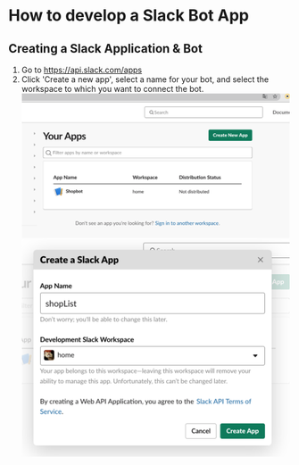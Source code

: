 # How to develop a Slack Bot App

## Creating a Slack Application & Bot

1) Go to https://api.slack.com/apps
2) Click 'Create a new app', select a name for your bot, and select the workspace to which you want to connect the bot.
![click Create a new app](images/botreg1.png)
![Select bot name and workspace](images/botreg2.png)


